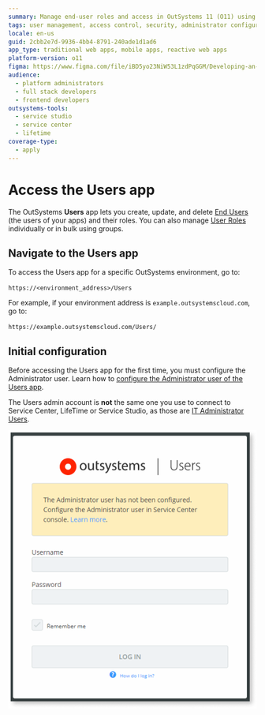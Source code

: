 ```yaml
---
summary: Manage end-user roles and access in OutSystems 11 (O11) using the Users app by visiting your specific environment URL.
tags: user management, access control, security, administrator configuration, environment setup
locale: en-us
guid: 2cbb2e7d-9936-4bb4-8791-240ade1d1ad6
app_type: traditional web apps, mobile apps, reactive web apps
platform-version: o11
figma: https://www.figma.com/file/iBD5yo23NiW53L1zdPqGGM/Developing-an-Application?type=design&node-id=280%3A44&mode=design&t=vStGeN187wwjAjiU-1
audience:
  - platform administrators
  - full stack developers
  - frontend developers
outsystems-tools:
  - service studio
  - service center
  - lifetime
coverage-type:
  - apply
---
```


# Access the Users app

The OutSystems **Users** app lets you create, update, and delete [End Users](./add-delete-users.md) (the users of your apps) and their roles. You can also manage [User Roles](../user-roles/intro.md) individually or in bulk using groups.

## Navigate to the Users app

To access the Users app for a specific OutSystems environment, go to:

`https://<environment_address>/Users`

For example, if your environment address is `example.outsystemscloud.com`, go to:

`https://example.outsystemscloud.com/Users/`

## Initial configuration

Before accessing the Users app for the first time, you must configure the Administrator user. Learn how to [configure the Administrator user of the Users app](configure-admin.md).

<div class="info" markdown="1">

The Users admin account is **not** the same one you use to connect to Service Center, LifeTime or Service Studio, as those are [IT Administrator Users](../../manage-platform-app-lifecycle/manage-it-teams/intro.md).

</div>

![Screenshot of the Users app first login screen prompting for Administrator configuration](images/users-app-first-login-usr.png "Users App First Login Screen")
